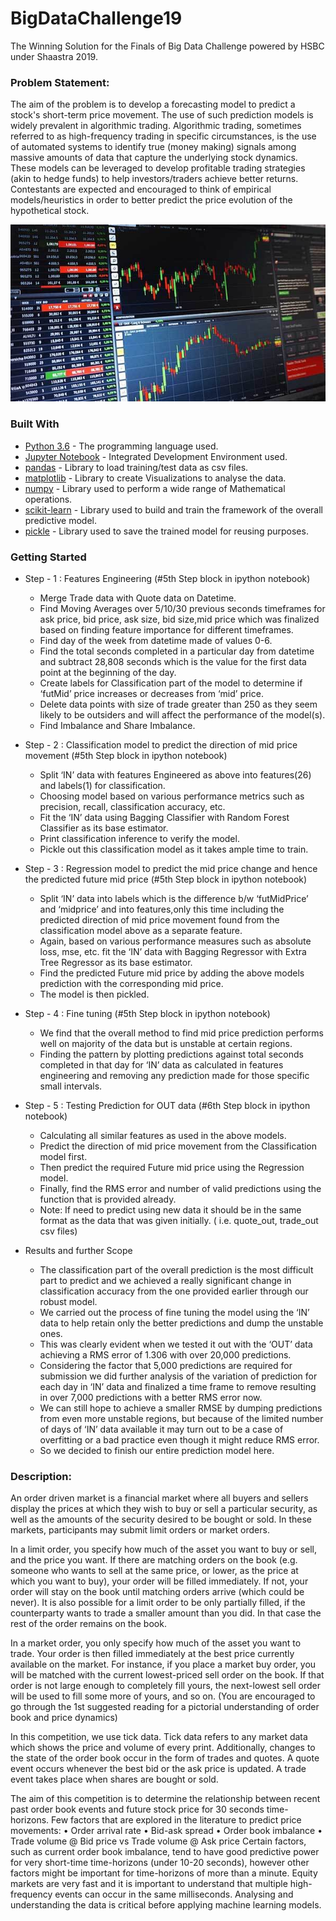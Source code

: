 # BigDataChallenge19
The Winning Solution for the Finals of Big Data Challenge powered by HSBC under Shaastra 2019.

### Problem Statement:
The aim of the problem is to develop a forecasting model to predict a stock's short-term price
movement. The use of such prediction models is widely prevalent in algorithmic trading. Algorithmic
trading, sometimes referred to as high-frequency trading in specific circumstances, is the use of
automated systems to identify true (money making) signals among massive amounts of data that
capture the underlying stock dynamics. These models can be leveraged to develop profitable trading
strategies (akin to hedge funds) to help investors/traders achieve better returns. Contestants are
expected and encouraged to think of empirical models/heuristics in order to better predict the price
evolution of the hypothetical stock.

<p align="center">
  <img src="Images/Algo%20Trading.jpg">
</p>

### Built With

* [Python 3.6](https://www.python.org/) - The programming language used.
* [Jupyter Notebook](https://jupyter.org/) - Integrated Development Environment used.
* [pandas](https://pandas.pydata.org/) - Library to load training/test data as csv files.
* [matplotlib]() - Library to create Visualizations to analyse the data.
* [numpy]() - Library used to perform a wide range of Mathematical operations.
* [scikit-learn]() - Library used to build and train the framework of the overall predictive model.
* [pickle]() - Library used to save the trained model for reusing purposes.

### Getting Started
* Step - 1 : Features Engineering (#5th Step block in ipython notebook)
  * Merge Trade data with Quote data on Datetime.
  * Find Moving Averages over 5/10/30 previous seconds timeframes for ask price, bid price, ask size,
bid size,mid price which was finalized based on finding feature importance for different timeframes.
  * Find day of the week from datetime made of values 0-6.
  * Find the total seconds completed in a particular day from datetime and subtract 28,808 seconds
which is the value for the first data point at the beginning of the day.
  * Create labels for Classification part of the model to determine if ‘futMid’ price increases or
decreases from ‘mid’ price.
  * Delete data points with size of trade greater than 250 as they seem likely to be outsiders and will
affect the performance of the model(s).
  * Find Imbalance and Share Imbalance.

* Step - 2 : Classification model to predict the direction of mid price movement (#5th Step block in ipython
notebook)
  * Split ‘IN’ data with features Engineered as above into features(26) and labels(1) for classification.
  * Choosing model based on various performance metrics such as precision, recall, classification
accuracy, etc.
  * Fit the ‘IN’ data using Bagging Classifier with Random Forest Classifier as its base estimator.
  * Print classification inference to verify the model.
  * Pickle out this classification model as it takes ample time to train.
  
* Step - 3 : Regression model to predict the mid price change and hence the predicted future mid price (#5th
Step block in ipython notebook)
  * Split ‘IN’ data into labels which is the difference b/w ‘futMidPrice’ and ‘midprice’ and into
features,only this time including the predicted direction of mid price movement found from the
classification model above as a separate feature.
  * Again, based on various performance measures such as absolute loss, mse, etc. fit the ‘IN’ data
with Bagging Regressor with Extra Tree Regressor as its base estimator.
  * Find the predicted Future mid price by adding the above models prediction with the corresponding
mid price.
  * The model is then pickled.
  
* Step - 4 : Fine tuning (#5th Step block in ipython notebook)
  * We find that the overall method to find mid price prediction performs well on majority of the data but
is unstable at certain regions.
  * Finding the pattern by plotting predictions against total seconds completed in that day for ‘IN’ data
as calculated in features engineering and removing any prediction made for those specific small
intervals.

* Step - 5 : Testing Prediction for OUT data (#6th Step block in ipython notebook)
  * Calculating all similar features as used in the above models.
  * Predict the direction of mid price movement from the Classification model first.
  * Then predict the required Future mid price using the Regression model.
  * Finally, find the RMS error and number of valid predictions using the function that is provided
already.
  * Note: If need to predict using new data it should be in the same format as the data that was given
initially. ( i.e. quote_out, trade_out csv files)

* Results and further Scope
  * The classification part of the overall prediction is the most difficult part to predict and we achieved a
really significant change in classification accuracy from the one provided earlier through our robust
model.
  * We carried out the process of fine tuning the model using the ‘IN’ data to help retain only the better
predictions and dump the unstable ones.
  * This was clearly evident when we tested it out with the ‘OUT’ data achieving a RMS error of 1.306
with over 20,000 predictions.
  * Considering the factor that 5,000 predictions are required for submission we did further analysis of
the variation of prediction for each day in ‘IN’ data and finalized a time frame to remove resulting in
over 7,000 predictions with a better RMS error now.
  * We can still hope to achieve a smaller RMSE by dumping predictions from even more unstable
regions, but because of the limited number of days of ‘IN’ data available it may turn out to be a case
of overfitting or a bad practice even though it might reduce RMS error.
  * So we decided to finish our entire prediction model here.

### Description:
An order driven market is a financial market where all buyers and sellers display the prices at
which they wish to buy or sell a particular security, as well as the amounts of the security desired
to be bought or sold. In these markets, participants may submit limit orders or market orders.

In a limit order, you specify how much of the asset you want to buy or sell, and the price you
want. If there are matching orders on the book (e.g. someone who wants to sell at the same
price, or lower, as the price at which you want to buy), your order will be filled immediately. If not,
your order will stay on the book until matching orders arrive (which could be never). It is also
possible for a limit order to be only partially filled, if the counterparty wants to trade a smaller
amount than you did. In that case the rest of the order remains on the book.

In a market order, you only specify how much of the asset you want to trade. Your order is then
filled immediately at the best price currently available on the market. For instance, if you place a
market buy order, you will be matched with the current lowest-priced sell order on the book. If
that order is not large enough to completely fill yours, the next-lowest sell order will be used to fill
some more of yours, and so on. (You are encouraged to go through the 1st suggested reading
for a pictorial understanding of order book and price dynamics)

In this competition, we use tick data. Tick data refers to any market data which shows the price
and volume of every print. Additionally, changes to the state of the order book occur in the form
of trades and quotes. A quote event occurs whenever the best bid or the ask price is updated. A
trade event takes place when shares are bought or sold.

The aim of this competition is to determine the relationship between recent past order book
events and future stock price for 30 seconds time-horizons. Few factors that are explored in the
literature to predict price movements:
• Order arrival rate
• Bid-ask spread
• Order book imbalance
• Trade volume @ Bid price vs Trade volume @ Ask price
Certain factors, such as current order book imbalance, tend to have good predictive power for
very short-time time-horizons (under 10-20 seconds), however other factors might be important
for time-horizons of more than a minute.
Equity markets are very fast and it is important to understand that multiple high-frequency events
can occur in the same milliseconds. Analysing and understanding the data is critical before
applying machine learning models.
